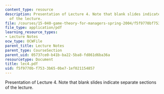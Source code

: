 ```yaml
---
content_type: resource
description: Presentation of Lecture 4. Note that blank slides indicate separate sections
  of the lecture.
file: /courses/15-040-game-theory-for-managers-spring-2004/f5f9770bf7533b650be71ef021154857_lec4.pdf
file_type: application/pdf
learning_resource_types:
- Lecture Notes
ocw_type: OCWFile
parent_title: Lecture Notes
parent_type: CourseSection
parent_uid: 05737ce0-b41b-ba22-5ba8-fd861d6ba36a
resourcetype: Document
title: lec4.pdf
uid: f5f9770b-f753-3b65-0be7-1ef021154857
---
```

Presentation of Lecture 4. Note that blank slides indicate separate sections of the lecture.

